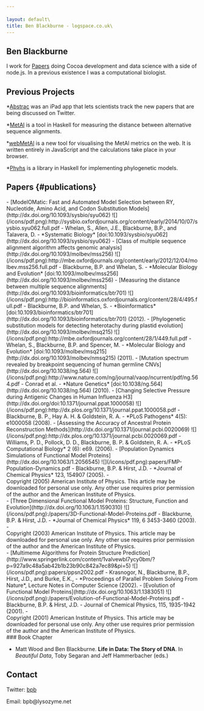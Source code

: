 ```yaml
---

layout: default\
title: Ben Blackburne - logspace.co.uk\
---
```


Ben Blackburne
--------------

I work for [Papers](http://papersapp.com/) doing Cocoa development and
data science with a side of node.js. In a previous existence I was a
computational biologist.

Previous Projects
-----------------

\*[Abstrac](http://www.abstrac.net/*) was an iPad app that lets
scientists track the new papers that are being discussed on Twitter.

\*[MetAl](http://kumiho.smith.man.ac.uk/whelan/software/metal/*) is a
tool in Haskell for measuring the distance between alternative sequence
alignments.

\*[webMetAl](http://webmetal.org/*) is a new tool for visualising the
MetAl metrics on the web. It is written entirely in JavaScript and the
calculations take place in your browser.

\*[Phyhs](https://github.com/benb/EvoHaskell/*) is a library in Haskell
for implementing phylogenetic models.

Papers {#publications}
------

<div class="papers">
-   [ModelOMatic: Fast and Automated Model Selection between RY,
    Nucleotide, Amino Acid, and Codon Substitution
    Models](http://dx.doi.org/10.1093/sysbio/syu062)
    ![](/icons/pdf.png):http://sysbio.oxfordjournals.org/content/early/2014/10/07/sysbio.syu062.full.pdf
    -   Whelan, S., Allen, J.E., Blackburne, B.P., and Talavera, D.
    -   *Systematic Biology*
        [doi:10.1093/sysbio/syu062](http://dx.doi.org/10.1093/sysbio/syu062)
-   [Class of multiple sequence alignment algorithm affects genomic
    analysis](http://dx.doi.org/10.1093/molbev/mss256)
    ![](/icons/pdf.png):http://mbe.oxfordjournals.org/content/early/2012/12/04/molbev.mss256.full.pdf
    -   Blackburne, B.P. and Whelan, S.
    -   *Molecular Biology and Evolution*
        [doi:10.1093/molbev/mss256](http://dx.doi.org/10.1093/molbev/mss256)
-   [Measuring the distance between multiple sequence
    alignments](http://dx.doi.org/10.1093/bioinformatics/btr701)
    ![](/icons/pdf.png):http://bioinformatics.oxfordjournals.org/content/28/4/495.full.pdf
    -   Blackburne, B.P. and Whelan, S.
    -   *Bioinformatics*
        [doi:10.1093/bioinformatics/btr701](http://dx.doi.org/10.1093/bioinformatics/btr701) (2012).
-   [Phylogenetic substitution models for detecting heterotachy during
    plastid evolution](http://dx.doi.org/10.1093/molbev/msq215)
    ![](/icons/pdf.png):http://mbe.oxfordjournals.org/content/28/1/449.full.pdf
    -   Whelan, S., Blackburne, B.P. and Spencer, M.
    -   *Molecular Biology and Evolution*
        [doi:10.1093/molbev/msq215](http://dx.doi.org/10.1093/molbev/nmsq215) (2011).
-   [Mutation spectrum revealed by breakpoint sequencing of human
    germline CNVs](http://dx.doi.org/10.1038/ng.564)
    ![](/icons/pdf.png):http://www.nature.com/ng/journal/vaop/ncurrent/pdf/ng.564.pdf
    -   Conrad et al.
    -   *Nature Genetics*
        [doi:10.1038/ng.564](http://dx.doi.org/10.1038/ng.564) (2010).
-   [Changing Selective Pressure during Antigenic Changes in Human
    Influenza H3](http://dx.doi.org/doi:10.1371/journal.ppat.1000058)
    ![](/icons/pdf.png):http://dx.plos.org/10.1371/journal.ppat.1000058.pdf
    -   Blackburne, B. P., Hay A. H. & Goldstein, R. A.
    -   *PLoS Pathogens* 4(5): e1000058 (2008).
-   [Assessing the Accuracy of Ancestral Protein Reconstruction
    Methods](http://dx.doi.org/10.1371/journal.pcbi.0020069)
    ![](/icons/pdf.png):http://dx.plos.org/10.1371/journal.pcbi.0020069.pdf
    -   Williams, P. D., Pollock, D. D., Blackburne, B. P. &
        Goldstein, R. A.
    -   *PLoS Computational Biology* 2 (6): e69. (2006).
-   [Population Dynamics Simulations of Functional Model
    Proteins](http://dx.doi.org/10.1063/1.2056545)
    ![](/icons/pdf.png):papers/FMP-Population-Dynamics.pdf
    -   Blackburne, B.P. & Hirst, J.D.
    -   *Journal of Chemical Physics* 123, 154907 (2005).
    -   <div class="copy">Copyright (2005) American Institute
        of Physics. This article may be downloaded for personal
        use only. Any other use requires prior permission of the author
        and the American Institute of Physics.</div>
-   [Three Dimensional Functional Model Proteins: Structure, Function
    and Evolution](http://dx.doi.org/10.1063/1.1590310)
    ![](/icons/pdf.png):/papers/3D-Functional-Model-Proteins.pdf
    -   Blackburne, B.P. & Hirst, J.D.
    -   *Journal of Chemical Physics* 119, 6 3453-3460 (2003).
    -   <div class="copy">Copyright (2003) American Institute
        of Physics. This article may be downloaded for personal
        use only. Any other use requires prior permission of the author
        and the American Institute of Physics.</div>
-   [Multimeme Algorithms for Protein Structure
    Prediction](http://www.springerlink.com/content/1valvewbl7ycy0bm/?p=927a9c48a5ab42b1b23b90c842a7ec89&pi=5)
    ![](/icons/pdf.png):papers/ppsn2002.pdf
    -   Krasnogor, N., Blackburne, B.P., Hirst, J.D., and Burke, E.K.,
    -   *Proceedings of Parallel Problem Solving From Nature*, Lecture
        Notes in Computer Science (2002).
-   [Evolution of Functional Model
    Proteins](http://dx.doi.org/10.1063/1.1383051)
    ![](/icons/pdf.png):/papers/Evolution-of-Functional-Model-Proteins.pdf
    -   Blackburne, B.P. & Hirst, J.D.
    -   Journal of Chemical Physics, 115, 1935-1942 (2001).
    -   <div class="copy">Copyright (2001) American Institute
        of Physics. This article may be downloaded for personal
        use only. Any other use requires prior permission of the author
        and the American Institute of Physics.</div>

</div>
### Book Chapter

-   Matt Wood and Ben Blackburne. **Life in Data: The Story of DNA**. In
    *Beautiful Data*, Toby Segaran and Jeff Hammerbacher (eds.)

Contact
-------

Twitter: [bpb](http://twitter.com/bpb)

Email: bpb@<span style="display:none;">null</span>lysozyme.net
